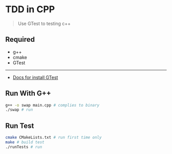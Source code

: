 # TDD in CPP

> Use GTest to testing c++

## Required

* g++
* cmake
* GTest

___

* [Docs for install GTest](https://www.eriksmistad.no/getting-started-with-google-test-on-ubuntu/)

## Run With G++

```sh
g++ -o swap main.cpp # complies to binary
./swap # run
```

## Run Test

```sh
cmake CMakeLists.txt # run first time only
make # build test
./runTests # run
```
